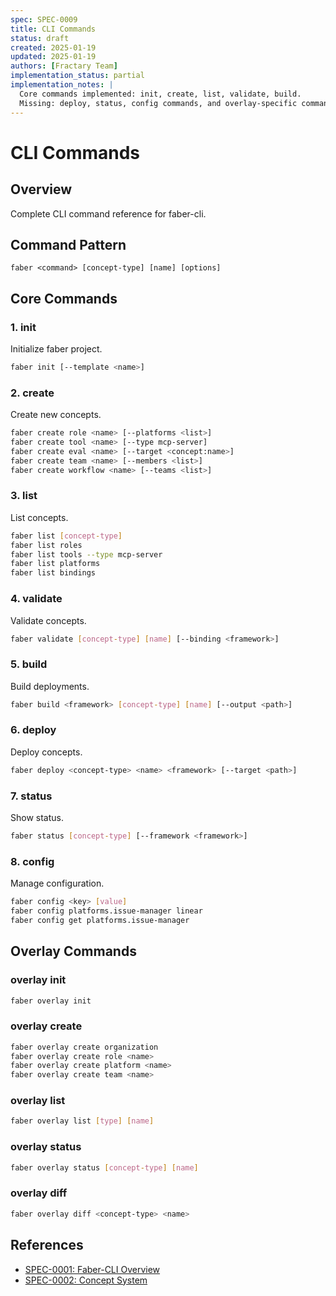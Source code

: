 ```yaml
---
spec: SPEC-0009
title: CLI Commands
status: draft
created: 2025-01-19
updated: 2025-01-19
authors: [Fractary Team]
implementation_status: partial
implementation_notes: |
  Core commands implemented: init, create, list, validate, build.
  Missing: deploy, status, config commands, and overlay-specific commands.
---
```


# CLI Commands

## Overview

Complete CLI command reference for faber-cli.

## Command Pattern

`faber <command> [concept-type] [name] [options]`

## Core Commands

### 1. init

Initialize faber project.

```bash
faber init [--template <name>]
```

### 2. create

Create new concepts.

```bash
faber create role <name> [--platforms <list>]
faber create tool <name> [--type mcp-server]
faber create eval <name> [--target <concept:name>]
faber create team <name> [--members <list>]
faber create workflow <name> [--teams <list>]
```

### 3. list

List concepts.

```bash
faber list [concept-type]
faber list roles
faber list tools --type mcp-server
faber list platforms
faber list bindings
```

### 4. validate

Validate concepts.

```bash
faber validate [concept-type] [name] [--binding <framework>]
```

### 5. build

Build deployments.

```bash
faber build <framework> [concept-type] [name] [--output <path>]
```

### 6. deploy

Deploy concepts.

```bash
faber deploy <concept-type> <name> <framework> [--target <path>]
```

### 7. status

Show status.

```bash
faber status [concept-type] [--framework <framework>]
```

### 8. config

Manage configuration.

```bash
faber config <key> [value]
faber config platforms.issue-manager linear
faber config get platforms.issue-manager
```

## Overlay Commands

### overlay init

```bash
faber overlay init
```

### overlay create

```bash
faber overlay create organization
faber overlay create role <name>
faber overlay create platform <name>
faber overlay create team <name>
```

### overlay list

```bash
faber overlay list [type] [name]
```

### overlay status

```bash
faber overlay status [concept-type] [name]
```

### overlay diff

```bash
faber overlay diff <concept-type> <name>
```

## References

- [SPEC-0001: Faber-CLI Overview](./SPEC-0001-faber-cli-overview.md)
- [SPEC-0002: Concept System](./SPEC-0002-concept-system.md)
